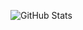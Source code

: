 ![GitHub Stats](https://github-readme-stats.vercel.app/api?username=realbadidas&count_private=true&show_icons=true&title_color=10e051&icon_color=11f057&text_color=11f057&bg_color=0D1117)
